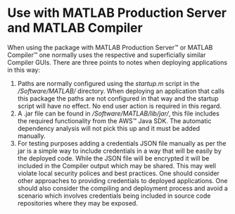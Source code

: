 #  Use with MATLAB Production Server and MATLAB Compiler

When using the package with MATLAB Production Server™ or MATLAB Compiler™ one normally uses the respective and superficially similar Compiler GUIs. There are three points to notes when deploying applications in this way:    
1. Paths are normally configured using the *startup.m* script in the */Software/MATLAB/* directory. When deploying an application that calls this package the paths are not configured in that way and the startup script will have no effect. No end user action is required in this regard.    
2. A .jar file can be found in */Software/MATLAB/lib/jar/*, this file includes the required functionality from the AWS™ Java SDK. The automatic dependency analysis will not pick this up and it must be added manually.
3. For testing purposes adding a credentials JSON file manually as per the jar is a simple way to include credentials in a way that will be easily by the deployed code. While the JSON file will be encrypted it will be included in the Compiler output which may be shared. This may well violate local security polices and best practices. One should consider other approaches to providing credentials to deployed applications. One should also consider the compiling and deployment process and avoid a scenario which involves credentials being included in source code repositories where they may be exposed.


[//]: #  (Copyright 2018 The MathWorks, Inc.)
